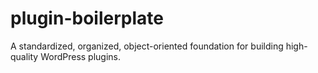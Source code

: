 # plugin-boilerplate
A standardized, organized, object-oriented foundation for building high-quality WordPress plugins.
